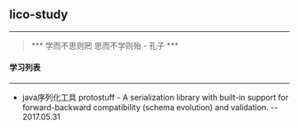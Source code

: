 ## lico-study
-------------
> *** 学而不思则罔 思而不学则殆 - 孔子 ***

#### 学习列表
-------------
* java序列化工具 protostuff - A serialization library with built-in support for forward-backward compatibility (schema evolution) and validation.  -- 2017.05.31
